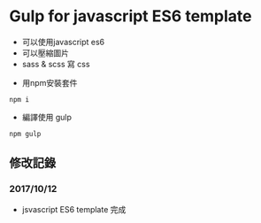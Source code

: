 # Gulp for javascript ES6 template
- 可以使用javascript es6
- 可以壓縮圖片
- sass & scss 寫 css

* 用npm安裝套件
```
npm i
```

* 編譯使用 gulp
```
npm gulp
```

## 修改記錄

### 2017/10/12
 - jsvascript ES6 template 完成